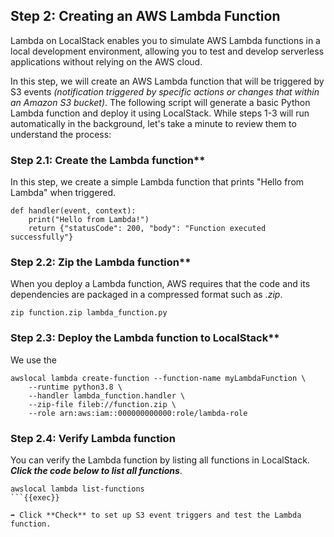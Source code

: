 ## Step 2: Creating an AWS Lambda Function
Lambda on LocalStack enables you to simulate AWS Lambda functions in a local development environment, allowing you to test and develop serverless applications without relying on the AWS cloud.

In this step, we will create an AWS Lambda function that will be triggered by S3 events *(notification triggered by specific actions or changes that within an Amazon S3 bucket)*. The following script will generate a basic Python Lambda function and deploy it using LocalStack. While steps 1-3 will run automatically in the background, let's take a minute to review them to understand the process:

### Step 2.1: Create the Lambda function**
In this step, we create a simple Lambda function that prints "Hello from Lambda" when triggered. 
```
def handler(event, context):
    print("Hello from Lambda!")
    return {"statusCode": 200, "body": "Function executed successfully"}
```

### Step 2.2: Zip the Lambda function**
When you deploy a Lambda function, AWS requires that the code and its dependencies are packaged in a compressed format such as *.zip*.
```
zip function.zip lambda_function.py
```
### Step 2.3: Deploy the Lambda function to LocalStack**
We use the 
```
awslocal lambda create-function --function-name myLambdaFunction \
    --runtime python3.8 \
    --handler lambda_function.handler \
    --zip-file fileb://function.zip \
    --role arn:aws:iam::000000000000:role/lambda-role
```

### Step 2.4: Verify Lambda function

You can verify the Lambda function by listing all functions in LocalStack.
***Click the code below to list all functions***. 

```
awslocal lambda list-functions
```{{exec}}

➡️ Click **Check** to set up S3 event triggers and test the Lambda function.